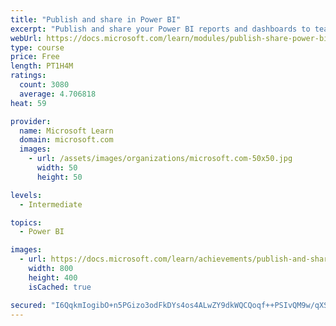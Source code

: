 ```yaml
---
title: "Publish and share in Power BI"
excerpt: "Publish and share your Power BI reports and dashboards to teammates in your organization or to everyone on the web."
webUrl: https://docs.microsoft.com/learn/modules/publish-share-power-bi/
type: course
price: Free
length: PT1H4M
ratings:
  count: 3080
  average: 4.706818
heat: 59

provider:
  name: Microsoft Learn
  domain: microsoft.com
  images:
    - url: /assets/images/organizations/microsoft.com-50x50.jpg
      width: 50
      height: 50

levels:
  - Intermediate

topics:
  - Power BI

images:
  - url: https://docs.microsoft.com/learn/achievements/publish-and-share-with-power-bi-desktop-social.png
    width: 800
    height: 400
    isCached: true

secured: "I6QqkmIogibO+n5PGizo3odFkDYs4os4ALwZY9dkWQCQoqf++PSIvQM9w/qXS4TwtpLQFgANq1LYpqeqm7whLMdIABhjeOGkbHKJPrDdPO1n2juzFIo8aerw//9W9dUw5rpYoOVqph1so55WZ0tKY4Ey0ffBKR9nvfZsi5v8YuDhdFz7pm8uRNJneyYhWo29x5HbEfRnKLYWaMqwvfOrecKNy7Ux8mIex5MzGhlOIW4XI28nvntmOk4q/vs1bRG5V3uZ0dKiMq948Sgov05LOqfadomNNx5jEYfnCvHPVBO/FYPKj+P+3U+BiPWNkHHKqEF/BXMVK9uJYtLf1/x9wbtjHJu2aLJcz3qCOyG5IwKYWmJ82uILNjrTUJCaT6xqsCLShWj9m742xQ14LcrcimPmbIk5He3EKaSsSyqfvy8=;JzMZ4RINRxLDaqMQQrL4Gg=="
---
```



